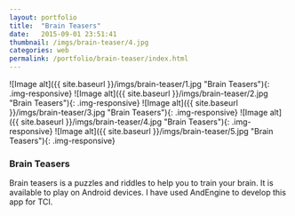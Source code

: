 ```yaml
---
layout: portfolio
title:  "Brain Teasers"
date:   2015-09-01 23:51:41
thumbnail: /imgs/brain-teaser/4.jpg
categories: web
permalink: /portfolio/brain-teaser/index.html
---
```


![Image alt]({{ site.baseurl }}/imgs/brain-teaser/1.jpg "Brain Teasers"){: .img-responsive}
![Image alt]({{ site.baseurl }}/imgs/brain-teaser/2.jpg "Brain Teasers"){: .img-responsive}
![Image alt]({{ site.baseurl }}/imgs/brain-teaser/3.jpg "Brain Teasers"){: .img-responsive}
![Image alt]({{ site.baseurl }}/imgs/brain-teaser/4.jpg "Brain Teasers"){: .img-responsive}
![Image alt]({{ site.baseurl }}/imgs/brain-teaser/5.jpg "Brain Teasers"){: .img-responsive}


### Brain Teasers

Brain teasers is a puzzles and riddles to help you to train your brain. 
It is available to play on Android devices.
I have used AndEngine to develop this app for TCI.


[badmonkeys]:      http://jquery404.com/lab/badmonkeys/